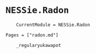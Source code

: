 # `NESSie.Radon`
```@meta
    CurrentModule = NESSie.Radon
```

```@index
Pages = ["radon.md"]
```


```@docs
    _regularyukawapot
```
